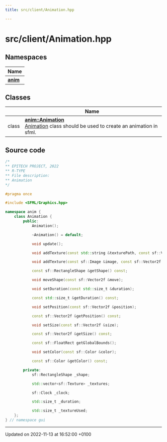 ```yaml
---
title: src/client/Animation.hpp

---
```


# src/client/Animation.hpp



## Namespaces

| Name           |
| -------------- |
| **[anim](Namespaces/namespaceanim.md)**  |

## Classes

|                | Name           |
| -------------- | -------------- |
| class | **[anim::Animation](Classes/classanim_1_1_animation.md)** <br>[Animation]() class should be used to create an animation in sfml.  |




## Source code

```cpp
/*
** EPITECH PROJECT, 2022
** R-TYPE
** File description:
** Animation
*/

#pragma once

#include <SFML/Graphics.hpp>

namespace anim {
    class Animation {
        public:
            Animation();

            ~Animation() = default;

            void update();

            void addTexture(const std::string &texturePath, const sf::Vector2f &position, const sf::Vector2f &size);

            void addTexture(const sf::Image &image, const sf::Vector2f &position, const sf::Vector2f &size);

            const sf::RectangleShape &getShape() const;

            void moveShape(const sf::Vector2f &move);

            void setDuration(const std::size_t &duration);

            const std::size_t &getDuration() const;

            void setPosition(const sf::Vector2f &position);

            const sf::Vector2f &getPosition() const;

            void setSize(const sf::Vector2f &size);

            const sf::Vector2f &getSize() const;

            const sf::FloatRect getGlobalBounds();

            void setColor(const sf::Color &color);

            const sf::Color &getColor() const;

        private:
            sf::RectangleShape _shape;

            std::vector<sf::Texture> _textures;

            sf::Clock _clock;

            std::size_t _duration;

            std::size_t _textureUsed;
    };
} // namespace gui
```


-------------------------------

Updated on 2022-11-13 at 16:52:00 +0100
